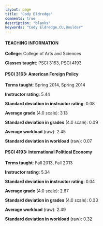 ```yaml
---
layout: page
title: "Cody Eldredge" 
comments: true
description: "blanks"
keywords: "Cody Eldredge,CU,Boulder"
---
```

<head>
<script src="https://ajax.googleapis.com/ajax/libs/jquery/2.1.3/jquery.min.js"></script>
<script src="https://dl.dropboxusercontent.com/s/pc42nxpaw1ea4o9/highcharts.js?dl=0"></script>
<!-- <script src="../assets/js/highcharts.js"></script> -->
<style type="text/css">@font-face {
	font-family: "Bebas Neue";
	src: url(https://www.filehosting.org/file/details/544349/BebasNeue Regular.otf) format("opentype");
	}
	h1.Bebas { 
		font-family: "Bebas Neue", Verdana, Tahoma;
	}
</style>
</head>
	   
#### TEACHING INFORMATION

**College**: College of Arts and Sciences

**Classes taught**: PSCI 3163, PSCI 4193

#### PSCI 3163: American Foreign Policy

**Terms taught**: Spring 2014, Spring 2014

**Instructor rating**: 5.44

**Standard deviation in instructor rating**: 0.08

**Average grade** (4.0 scale): 3.13

**Standard deviation in grades** (4.0 scale): 0.09

**Average workload** (raw): 2.45

**Standard deviation in workload** (raw): 0.07

#### PSCI 4193: International Political Economy

**Terms taught**: Fall 2013, Fall 2013

**Instructor rating**: 5.34

**Standard deviation in instructor rating**: 0.04

**Average grade** (4.0 scale): 2.67

**Standard deviation in grades** (4.0 scale): 0.03

**Average workload** (raw): 2.49

**Standard deviation in workload** (raw): 0.32

